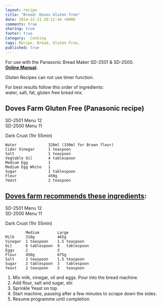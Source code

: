 ```yaml
---
layout: recipe
title: "Bread: Doves Gluten free"
date: 2014-12-21 20:12:44 +0000
comments: true
sharing: true
footer: true
Category:  Cooking
tags: Recipe, Bread, Gluten Free,
published: true
---
```


For use with the Panasonic Bread Maker SD-2501 & SD-2500.  
**[Online Manual](http://www.lakeland.co.uk/content/documents/Panasonic_Bread_Maker_Instructions_15352.pdf).**

Gluten Recipes can not use timer function.

For best results follow this order of ingredients:   
water, salt, fat, gluten free bread mix.

Doves Farm Gluten Free (Panasonic recipe)
--

 SD-2501 Menu 12  
 SD-2500 Menu 11

 Dark Crust (1hr 55min)


    Water              320ml (330ml for Brown flour)
    Cider Vinegar      1 teaspoon
    Salt               1 teaspoon
    Vegtable Oil       4 tablespoon
    Medium Egg         1
    Medium Egg White   1
    Sugar              1 tablespoon
    Flour              450g
    Yeast              2 teaspoon

[Doves farm recommends these ingredients][1]:
--

 SD-2501 Menu 12  
 SD-2500 Menu 11

 Dark Crust (1hr 55min)

             Medium        Large
    Milk     310g          465g
    Vinegar  1 teaspoon    1.5 teaspoon
    Oil      6 tablespoon  9   tablespoon
    Eggs     2             3
    Flour    450g          675g
    Salt     1 teaspoon    1.5 teaspoon
    Sugar    2 tablespoon  3   tablespoon
    Yeast    2 teaspoon    3   teaspoon

1. Mix milk, vinegar, oil and eggs. Pour into the bread machine.
1. Add flour, salt and sugar, stir.
1. Sprinkle Yeast on top
1. Start machine, pausing after a few minutes to scrape down the sides.
1. Resume programme until completion


[1]: http://www.dovesfarm.co.uk/recipes/gluten-free-white-bread-for-bread-machines
